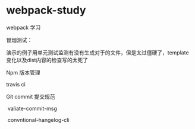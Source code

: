 # webpack-study
webpack 学习

冒烟测试：

​	演示的例子用单元测试监测有没有生成对于的文件，但是太过僵硬了，template变化以及dist内容的检查写的太死了

Npm 版本管理

travis ci

Git commit 提交规范

​	valiate-commit-msg

​	convntional-hangelog-cli
